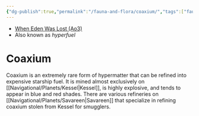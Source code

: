 ```yaml
---
{"dg-publish":true,"permalink":"/fauna-and-flora/coaxium/","tags":["fauna"],"dgHomeLink":false}
---
```


- [When Eden Was Lost (Ao3)](https://archiveofourown.org/works/19334440/chapters/45992584)
- Also known as *hyperfuel*

# Coaxium

Coaxium is an extremely rare form of hypermatter that can be refined into expensive starship fuel. It is mined almost exclusively on [[Navigational/Planets/Kessel\|Kessel]], is highly explosive, and tends to appear in blue and red shades. There are various refineries on [[Navigational/Planets/Savareen\|Savareen]] that specialize in refining coaxium stolen from Kessel for smugglers. 